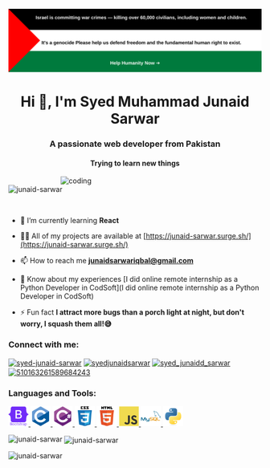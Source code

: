 [![Stand With Palestine](https://github.com/standforhumanity/stand-with-palestine/blob/main/Banners/Banner1.svg)](https://stand-with-palestine.vercel.app)

<h1 align="center">Hi 👋, I'm Syed Muhammad Junaid Sarwar</h1>
<h3 align="center">A passionate web developer from Pakistan</h3>
<h4 align="center">Trying to learn new things</h4>

<img align="right" alt="coding" width="400" src="https://i.pinimg.com/originals/e8/f4/53/e8f453469a3ec97ecd354df465d73913.gif">

<p align="left"> <img src="https://komarev.com/ghpvc/?username=junaid-sarwar&label=Profile%20views&color=0e75b6&style=flat" alt="junaid-sarwar" /> </p>

<p align="left"> <a href="https://twitter.com/" target="blank"><img src="https://img.shields.io/twitter/follow/?logo=twitter&style=for-the-badge" alt="" /></a> </p>

- 🌱 I’m currently learning **React**

- 👨‍💻 All of my projects are available at [https://junaid-sarwar.surge.sh/](https://junaid-sarwar.surge.sh/)

- 📫 How to reach me **junaidsarwariqbal@gmail.com**

- 📄 Know about my experiences [I did online remote internship as a Python Developer in CodSoft](I did online remote internship as a Python Developer in CodSoft)

- ⚡ Fun fact **I attract more bugs than a porch light at night, but don't worry, I squash them all!😅**

<h3 align="left">Connect with me:</h3>
<p align="left">
<a href="https://linkedin.com/in/syed-junaid-sarwar" target="blank"><img align="center" src="https://raw.githubusercontent.com/rahuldkjain/github-profile-readme-generator/master/src/images/icons/Social/linked-in-alt.svg" alt="syed-junaid-sarwar" height="30" width="40" /></a>
<a href="https://fb.com/syedjunaidsarwar" target="blank"><img align="center" src="https://raw.githubusercontent.com/rahuldkjain/github-profile-readme-generator/master/src/images/icons/Social/facebook.svg" alt="syedjunaidsarwar" height="30" width="40" /></a>
<a href="https://instagram.com/syed_junaidd_sarwar" target="blank"><img align="center" src="https://raw.githubusercontent.com/rahuldkjain/github-profile-readme-generator/master/src/images/icons/Social/instagram.svg" alt="syed_junaidd_sarwar" height="30" width="40" /></a>
<a href="https://discord.gg/510163261589684243" target="blank"><img align="center" src="https://raw.githubusercontent.com/rahuldkjain/github-profile-readme-generator/master/src/images/icons/Social/discord.svg" alt="510163261589684243" height="30" width="40" /></a>
</p>

<h3 align="left">Languages and Tools:</h3>
<p align="left"> <a href="https://getbootstrap.com" target="_blank" rel="noreferrer"> <img src="https://raw.githubusercontent.com/devicons/devicon/master/icons/bootstrap/bootstrap-plain-wordmark.svg" alt="bootstrap" width="40" height="40"/> </a> <a href="https://www.cprogramming.com/" target="_blank" rel="noreferrer"> <img src="https://raw.githubusercontent.com/devicons/devicon/master/icons/c/c-original.svg" alt="c" width="40" height="40"/> </a> <a href="https://www.w3schools.com/cs/" target="_blank" rel="noreferrer"> <img src="https://raw.githubusercontent.com/devicons/devicon/master/icons/csharp/csharp-original.svg" alt="csharp" width="40" height="40"/> </a> <a href="https://www.w3schools.com/css/" target="_blank" rel="noreferrer"> <img src="https://raw.githubusercontent.com/devicons/devicon/master/icons/css3/css3-original-wordmark.svg" alt="css3" width="40" height="40"/> </a> <a href="https://www.w3.org/html/" target="_blank" rel="noreferrer"> <img src="https://raw.githubusercontent.com/devicons/devicon/master/icons/html5/html5-original-wordmark.svg" alt="html5" width="40" height="40"/> </a> <a href="https://developer.mozilla.org/en-US/docs/Web/JavaScript" target="_blank" rel="noreferrer"> <img src="https://raw.githubusercontent.com/devicons/devicon/master/icons/javascript/javascript-original.svg" alt="javascript" width="40" height="40"/> </a> <a href="https://www.mysql.com/" target="_blank" rel="noreferrer"> <img src="https://raw.githubusercontent.com/devicons/devicon/master/icons/mysql/mysql-original-wordmark.svg" alt="mysql" width="40" height="40"/> </a> <a href="https://www.python.org" target="_blank" rel="noreferrer"> <img src="https://raw.githubusercontent.com/devicons/devicon/master/icons/python/python-original.svg" alt="python" width="40" height="40"/> </a> </p>

<p><img align="left" src="https://github-readme-stats.vercel.app/api/top-langs?username=junaid-sarwar&show_icons=true&locale=en&layout=compact" alt="junaid-sarwar" /></p>

<p>&nbsp;<img align="center" src="https://github-readme-stats.vercel.app/api?username=junaid-sarwar&show_icons=true&locale=en" alt="junaid-sarwar" /></p>

<p><img src="https://github-readme-streak-stats.herokuapp.com?user=junaid-sarwar" alt="junaid-sarwar" /></p>
